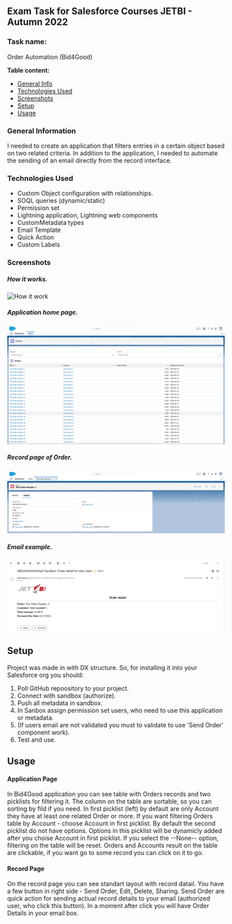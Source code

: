 
## Exam Task for Salesforce Courses JETBI - Autumn 2022
### Task name: 
Order Automation (Bid4Good) 

**Table content:**
* [General Info](#general-information)
* [Technologies Used](#technologies-used)
* [Screenshots](#screenshots)
* [Setup](#setup)
* [Usage](#usage)

### General Information
I needed to create an application that filters entries in a certain object based on two related criteria. In addition to the application, I needed to automate the sending of an email directly from the record interface.

### Technologies Used
* Custom Object configuration with relationships.
* SOQL queries (dynamic/static)
* Permission set
* Lightning application, Lightning web components
* CustomMetadata types
* Email Template
* Quick Action
* Custom Labels

### Screenshots
##### How it works.
![How it work](./img/Presentation.gif)
##### Application home page.
![App page](./img/App%20Page.jpg)
##### Record page of Order.
![Record page](./img/Record%20Page.jpg)
##### Email example.
![Email example](./img/Email%20example.jpg)



## Setup
Project was made in with DX structure. So, for installing it into your Salesforce org you should:
1. Poll GitHub repoository to your project.
2. Connect with sandbox (authorize).
3. Push all metadata in sandbox.
4. In Sanbox assign permission set users, who need to use this application or metadata.
5. (If users email are not validated you must to validate to use 'Send Order' component work).
6. Test and use.

## Usage
#### Application Page
In Bid4Good application you can see table with Orders records and two picklists for filtering it.
The column on the table are sortable, so you can sorting by fild if you need.
In first picklist (left) by default are only Account they have at least one related Order or more.
If you want filtering Orders table by Account - choose Account in first picklist.
By default the second picklist do not have options. Options in this picklist will be dynamicly added after you choise Account in first picklist.
If you select the --None-- option, filtering on the table will be reset.
Orders and Accounts result on the table are clickable, if you want go to some record you can click on it to go.

#### Record Page
On the record page you can see standart layout with record datail.
You have a few button in right side - Send Order, Edit, Delete, Sharing.
Send Order are quick action for sending actiual record details to your email (authorized user, who click this button).
In a moment after click you will have Order Details in your email box.
